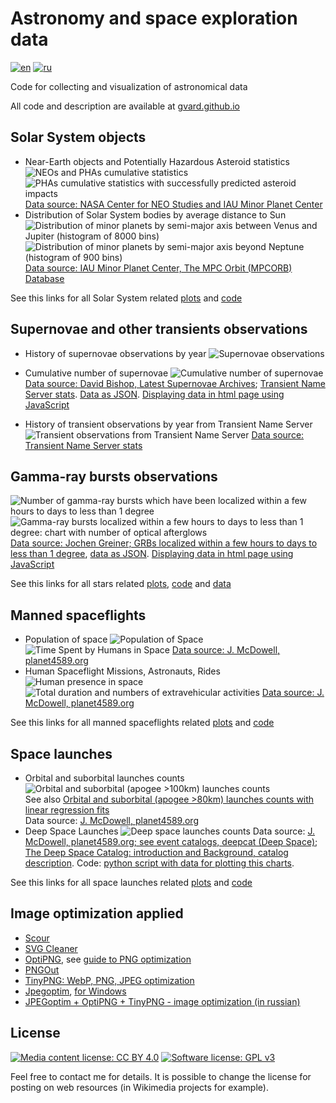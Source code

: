 # Astronomy and space exploration data

[![en](https://img.shields.io/badge/lang-en-red.svg)](README.md)
[![ru](https://img.shields.io/badge/lang-ru-green.svg)](README-ru.md)

Code for collecting and visualization of astronomical data

All code and description are available at [gvard.github.io](https://gvard.github.io/)

## Solar System objects

* Near-Earth objects and Potentially Hazardous Asteroid statistics
![NEOs and PHAs cumulative statistics](./plots/solarsystem/neo_pha_graph-2002.svg "NEOs and PHAs cumulative statistics")
![PHAs cumulative statistics with successfully predicted asteroid impacts](./plots/solarsystem/pha_graph_predicted_impacts-2002.svg "PHAs cumulative statistics with successfully predicted asteroid impacts")
[Data source: NASA Center for NEO Studies and IAU Minor Planet Center](https://cneos.jpl.nasa.gov/stats/)
* Distribution of Solar System bodies by average distance to Sun
![Distribution of minor planets by semi-major axis between Venus and Jupiter (histogram of 8000 bins)](./plots/solarsystem/asteroids-hist-a0.7-5.4.png "Distribution of minor planets by semi-major axis between Venus and Jupiter (histogram of 8000 bins)")
![Distribution of minor planets by semi-major axis beyond Neptune (histogram of 900 bins)](./plots/solarsystem/asteroids-hist-a29-70.png "Distribution of minor planets by semi-major axis beyond Neptune (histogram of 900 bins)")
[Data source: IAU Minor Planet Center, The MPC Orbit (MPCORB) Database](https://minorplanetcenter.net/iau/MPCORB.html)

See this links for all Solar System related [plots](./plots/solarsystem/) and [code](./src/astrodata/solarsystem/)

## Supernovae and other transients observations

* History of supernovae observations by year
![Supernovae observations](./plots/stars/sne_stats_bar_chart.svg "Supernovae observations")
* Cumulative number of supernovae
![Cumulative number of supernovae](./plots/stars/sne_transients_total_number_log_plot.svg "Cumulative number of supernovae")
[Data source: David Bishop, Latest Supernovae Archives](https://www.rochesterastronomy.org/snimages/archives.html);
[Transient Name Server stats](https://www.wis-tns.org/stats-maps).
[Data as JSON](data/stars/sne-stats.json).
[Displaying data in html page using JavaScript](https://gvard.github.io/stars/snstats/)

* History of transient observations by year from Transient Name Server
![Transient observations from Transient Name Server](./plots/stars/transient_stats_bar_chart.svg "Transient observations from Transient Name Server")
[Data source: Transient Name Server stats](https://www.wis-tns.org/stats-maps)

## Gamma-ray bursts observations

![Number of gamma-ray bursts which have been localized within a few hours to days to less than 1 degree](./plots/stars/grbs_total_number_plot.png "Number of gamma-ray bursts which have been localized within a few hours to days to less than 1 degree")
![Gamma-ray bursts localized within a few hours to days to less than 1 degree: chart with number of optical afterglows](./plots/stars/grbs_stats_bar_chart.svg "Gamma-ray bursts localized within a few hours to days to less than 1 degree: chart with number of optical afterglows")
[Data source: Jochen Greiner; GRBs localized within a few hours to days to less than 1 degree](https://www.mpe.mpg.de/~jcg/grbgen.html), [data as JSON](data/stars/grbs-localized-stats.json).
[Displaying data in html page using JavaScript](https://gvard.github.io/grb/stats/)

See this links for all stars related [plots](./plots/stars/), [code](./src/astrodata/stars/) and [data](./data/stars/)

## Manned spaceflights

* Population of space
![Population of Space](./plots/manned/spacepop-steps.svg "Population of Space")
![Time Spent by Humans in Space](./plots/manned/spacepop-spent-step-filled.svg "Time Spent by Humans in Space")
[Data source: J. McDowell, planet4589.org](https://planet4589.org/space/astro/web/pop.html)
* Human Spaceflight Missions, Astronauts, Rides
![Human presence in space](./plots/manned/mannedflights-astronauts-rides-evas.svg "Human presence in space")
![Total duration and numbers of extravehicular activities](./plots/manned/evas-total-time-counts.svg "Total duration and numbers of extravehicular activities")
[Data source: J. McDowell, planet4589.org](https://planet4589.org/space/astro/web/)

See this links for all manned spaceflights related [plots](./plots/manned/) and [code](./src/astrodata/manned/)

## Space launches

* Orbital and suborbital launches counts
![Orbital and suborbital (apogee >100km) launches counts](./plots/launches/launches-orb-suborb-100km-linfit.png "Orbital and suborbital (apogee >100km) launches counts withl linear regression fits. Special list of marginal (orbital-energy) launches and Orbital Launch Failures are also included")  
See also
[Orbital and suborbital (apogee >80km) launches counts with linear regression fits](./plots/launches/launches-orb-suborb-80km-linfit.png)  
Data source: [J. McDowell, planet4589.org](https://planet4589.org/space/gcat/web/launch/ldes.html)
* Deep Space Launches
![Deep space launches counts](./plots/launches/launches-orb-deep-linfit.png "Deep space launches counts with linear regression fits. Special list of marginal (orbital-energy) launches and Orbital Launch Failures are also included")
Data source: [J. McDowell, planet4589.org; see event catalogs, deepcat (Deep Space)](https://planet4589.org/space/gcat/web/cat/);
[The Deep Space Catalog: introduction and Background, catalog description](https://www.planet4589.org/space/deepcat/).
Code: [python script with data for plotting this charts](./src/astrodata/launches/plot_launches_orb_suborb_graph.py).

See this links for all space launches related [plots](./plots/launches/) and [code](./src/astrodata/launches/)

## Image optimization applied

* [Scour](https://github.com/scour-project/scour)
* [SVG Cleaner](https://github.com/RazrFalcon/svgcleaner)
* [OptiPNG](https://optipng.sourceforge.net/), see [guide to PNG optimization](https://optipng.sourceforge.net/pngtech/optipng.html)
* [PNGOut](http://advsys.net/ken/utils.htm)
* [TinyPNG: WebP, PNG, JPEG optimization](https://tinypng.com/)
* [Jpegoptim](https://www.kokkonen.net/tjko/projects.html), [for Windows](https://github.com/XhmikosR/jpegoptim-windows)
* [JPEGoptim + OptiPNG + TinyPNG - image optimization (in russian)](https://open-networks.ru/d/14-jpegoptim-optipng-tinypng-optimizaciya-izobrazenii)

## License

[![Media content license: CC BY 4.0](https://img.shields.io/badge/License-CC%20BY%204.0-lightgrey.svg "Media content license: CC BY 4.0. Feel free to contact me for details")](https://creativecommons.org/licenses/by/4.0/)
[![Software license: GPL v3](https://img.shields.io/badge/License-GPLv3-blue.svg "Software license: GPL v3")](https://www.gnu.org/licenses/gpl-3.0)

Feel free to contact me for details. It is possible to change the license for posting on web resources (in Wikimedia projects for example).
